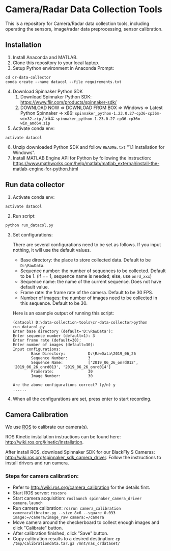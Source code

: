 # Camera/Radar Data Collection Tools
This is a repository for Camera/Radar data collection tools, including operating the sensors, image/radar data preprocessing, sensor calibration.

## Installation
1. Install Anaconda and MATLAB.
2. Clone this repository to your local laptop.
3. Setup Python environment in Anaconda Prompt:
```
cd cr-data-collector
conda create --name datacol --file requirements.txt
```
4. Download Spinnaker Python SDK
    1) Download Spinnaker Python SDK: https://www.flir.com/products/spinnaker-sdk/
    2) DOWNLOAD NOW => DOWNLOAD FROM BOX => Windows => Latest Python Spinnaker => 
    x86: `spinnaker_python-1.23.0.27-cp36-cp36m-win32.zip` / x64: `spinnaker_python-1.23.0.27-cp36-cp36m-win_amd64.zip`
5. Activate conda env:
```
activate datacol
```
6. Unzip downloaded Python SDK and follow `README.txt` "1.1 Installation for Windows". 
7. Install MATLAB Engine API for Python by following the instruction: https://www.mathworks.com/help/matlab/matlab_external/install-the-matlab-engine-for-python.html


## Run data collector
1. Activate conda env:
```
activate datacol
```
2. Run script:
```
python run_datacol.py
```
3. Set configurations:

    There are several configurations need to be set as follows. If you input nothing, it will use the default values.
    - Base directory: the place to store collected data. Default to be `D:\RawData`.
    - Sequence number: the number of sequences to be collected. Default to be 1. (if == 1, sequence name is needed; else, use `onrd_xxx`)
    - Sequence name: the name of the current sequence. Does not have default value.
    - Frame rate: the frame rate of the camera. Default to be 30 FPS.
    - Number of images: the number of images need to be collected in this sequence. Default to be 30. 

    Here is an example output of running this script:
    ```
    (datacol) D:\data-collection-tools\cr-data-collector>python run_datacol.py
    Enter base directory (default='D:\RawData'):
    Enter sequence number (default=1): 3
    Enter frame rate (default=30):
    Enter number of images (default=30):
    Input configurations:
            Base Directory:          D:\RawData\2019_06_26
            Sequence Number:         3
            Sequence Name:           ['2019_06_26_onrd012', '2019_06_26_onrd013', '2019_06_26_onrd014']
            Framerate:               30
            Image Number:            30
    
    Are the above configurations correct? (y/n) y
    ......
    ```
4. When all the configurations are set, press enter to start recording.

## Camera Calibration

We use [ROS](https://www.ros.org/) to calibrate our camera(s). 

ROS Kinetic installation instructions can be found here: http://wiki.ros.org/kinetic/Installation.

After install ROS, download Spinnaker SDK for our BlackFly S Cameras: http://wiki.ros.org/spinnaker_sdk_camera_driver.
Follow the instructions to install drivers and run camera. 

### Steps for camera calibration:
- Refer to http://wiki.ros.org/camera_calibration for the details first.
- Start ROS server: 
```roscore```
- Start camera acquisition: 
```roslaunch spinnaker_camera_driver camera.launch```
- Run camera calibration:
```rosrun camera_calibration cameracalibrator.py --size 8x6 --square 0.033 image:=/camera/image_raw camera:=/camera```
- Move camera around the checkerboard to collect enough images and click "Calibrate" button.
- After calibration finished, click "Save" button.
- Copy calibration results to a desired destination: 
```cp /tmp/calibrationdata.tar.gz /mnt/nas_crdataset/```
